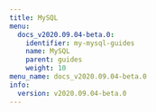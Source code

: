 ```yaml
---
title: MySQL
menu:
  docs_v2020.09.04-beta.0:
    identifier: my-mysql-guides
    name: MySQL
    parent: guides
    weight: 10
menu_name: docs_v2020.09.04-beta.0
info:
  version: v2020.09.04-beta.0
---
```



